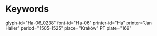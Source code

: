 # Keywords
glyph-id="Ha-06_0238"
font-id="Ha-06"
printer-id="Ha"
printer="Jan Haller"
period="1505–1525"
place="Kraków"
PT plate="169"
